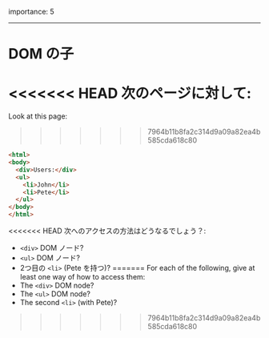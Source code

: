 importance: 5

---

# DOM の子

<<<<<<< HEAD
次のページに対して:
=======
Look at this page:
>>>>>>> 7964b11b8fa2c314d9a09a82ea4b585cda618c80

```html
<html>
<body>
  <div>Users:</div>
  <ul>
    <li>John</li>
    <li>Pete</li>
  </ul>
</body>
</html>
```

<<<<<<< HEAD
次へのアクセスの方法はどうなるでしょう？:
- `<div>` DOM ノード?
- `<ul>` DOM ノード?
- 2つ目の `<li>` (Pete を持つ)?
=======
For each of the following, give at least one way of how to access them:
- The `<div>` DOM node?
- The `<ul>` DOM node?
- The second `<li>` (with Pete)?
>>>>>>> 7964b11b8fa2c314d9a09a82ea4b585cda618c80
